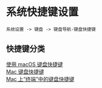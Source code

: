 # 系统快捷键设置

`系统设置 -> 键盘 -> 键盘导航-键盘快捷键 `

## 快捷键分类

[使用 macOS 键盘快捷键](https://support.apple.com/zh-cn/guide/mac-help/mchlp2262/mac)  
[Mac 键盘快捷键](https://support.apple.com/zh-cn/102650)  
[Mac 上“终端”中的键盘快捷键](https://support.apple.com/zh-cn/guide/terminal/trmlshtcts/mac)  
